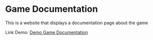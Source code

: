 # Game Documentation
 This is a website that displays a documentation page about the game

Link Demo: 
<a href="https://practice-game-docs.netlify.app/" target="_blank">Demo Game Documentation</a>
